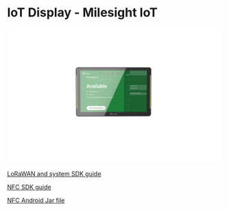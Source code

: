 # IoT Display - Milesight IoT

![DS7610](DS7610.png)


[LoRaWAN and system SDK guide](https://github.com/Milesight-IoT/DS7610-SDK/blob/main/Docs/DS7610%20LoRaWAN%26System%20API%20Document-V1.1.md)

[NFC SDK guide](https://github.com/Milesight-IoT/DS7610-SDK/blob/main/Docs/DS7610%20NFC%20API%20Document-V1.0.md)

[NFC Android Jar file](https://github.com/Milesight-IoT/DS7610-SDK/tree/main/libs)
